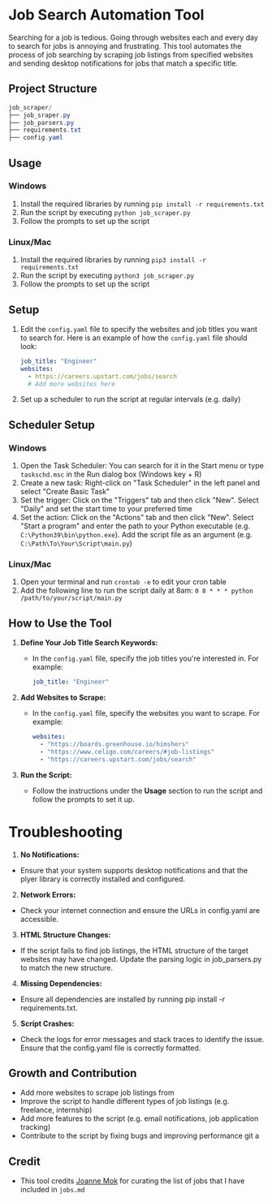**Job Search Automation Tool**
=============================

Searching for a job is tedious. Going through websites each and every day to search for jobs is annoying and frustrating. This tool automates the process of job searching by scraping job listings from specified websites and sending desktop notifications for jobs that match a specific title.

## Project Structure
```java
job_scraper/
├── job_sraper.py
├── job_parsers.py
├── requirements.txt
├── config.yaml
```

**Usage**
-----

### Windows

1. Install the required libraries by running `pip install -r requirements.txt`
2. Run the script by executing `python job_scraper.py`
3. Follow the prompts to set up the script

### Linux/Mac

1. Install the required libraries by running `pip3 install -r requirements.txt`
2. Run the script by executing `python3 job_scraper.py`
3. Follow the prompts to set up the script

**Setup**
-----

1. Edit the `config.yaml` file to specify the websites and job titles you want to search for. Here is an example of how the `config.yaml` file should look:
   ```yaml
   job_title: "Engineer"
   websites:
     - https://careers.upstart.com/jobs/search
     # Add more websites here
   ```

2. Set up a scheduler to run the script at regular intervals (e.g. daily)

**Scheduler Setup**
-----------------

### Windows

1. Open the Task Scheduler: You can search for it in the Start menu or type `taskschd.msc` in the Run dialog box (Windows key + R)
2. Create a new task: Right-click on "Task Scheduler" in the left panel and select "Create Basic Task"
3. Set the trigger: Click on the "Triggers" tab and then click "New". Select "Daily" and set the start time to your preferred time
4. Set the action: Click on the "Actions" tab and then click "New". Select "Start a program" and enter the path to your Python executable (e.g. `C:\Python39\bin\python.exe`). Add the script file as an argument (e.g. `C:\Path\To\Your\Script\main.py`)

### Linux/Mac

1. Open your terminal and run `crontab -e` to edit your cron table
2. Add the following line to run the script daily at 8am: `0 8 * * * python /path/to/your/script/main.py`

**How to Use the Tool**
----------------------

1. **Define Your Job Title Search Keywords:**
   - In the `config.yaml` file, specify the job titles you're interested in. For example:
     ```yaml
     job_title: "Engineer"
     ```

2. **Add Websites to Scrape:**
   - In the `config.yaml` file, specify the websites you want to scrape. For example:
     ```yaml
     websites:
       - "https://boards.greenhouse.io/himshers"
       - "https://www.celigo.com/careers/#job-listings"
       - "https://careers.upstart.com/jobs/search"
     ```

3. **Run the Script:**
   - Follow the instructions under the **Usage** section to run the script and follow the prompts to set it up.

# Troubleshooting
1. **No Notifications:**
  * Ensure that your system supports desktop notifications and that the plyer library is correctly installed and configured.
2. **Network Errors:**
  * Check your internet connection and ensure the URLs in config.yaml are accessible.
3. **HTML Structure Changes:** 
  * If the script fails to find job listings, the HTML structure of the target websites may have changed. Update the parsing logic in job_parsers.py to match the new structure.
4. **Missing Dependencies:**
  * Ensure all dependencies are installed by running pip install -r requirements.txt.
5. **Script Crashes:**
  * Check the logs for error messages and stack traces to identify the issue. Ensure that the config.yaml file is correctly formatted.

**Growth and Contribution**
-------------------------

* Add more websites to scrape job listings from
* Improve the script to handle different types of job listings (e.g. freelance, internship)
* Add more features to the script (e.g. email notifications, job application tracking)
* Contribute to the script by fixing bugs and improving performance
git a

**Credit**
---------
* This tool credits [Joanne Mok](https://www.linkedin.com/posts/joanne-mok-832b78175_additional-56-companies-that-are-hiring-for-activity-7219680376397385728-h2YI?utm_source=share&utm_medium=member_desktop) for curating the list of jobs that I have included in `jobs.md`
